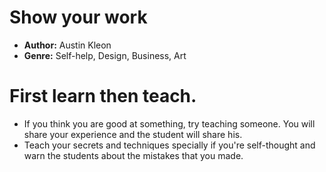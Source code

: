# Show your work
- **Author:** Austin Kleon
- **Genre:** Self-help, Design, Business, Art

# First learn then teach.
- If you think you are good at something, try teaching someone. You will share your experience and the student will share his.
- Teach your secrets and techniques specially if you're self-thought and warn the students about the mistakes that you made.